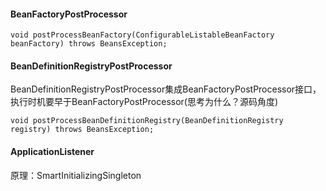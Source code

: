 ####  BeanFactoryPostProcessor
```
void postProcessBeanFactory(ConfigurableListableBeanFactory beanFactory) throws BeansException;
```

#### BeanDefinitionRegistryPostProcessor
BeanDefinitionRegistryPostProcessor集成BeanFactoryPostProcessor接口，执行时机要早于BeanFactoryPostProcessor(思考为什么？源码角度)


```
void postProcessBeanDefinitionRegistry(BeanDefinitionRegistry registry) throws BeansException;

```

#### ApplicationListener

原理：SmartInitializingSingleton

